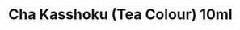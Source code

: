 ---
layout: product
title: "Cha Kasshoku (Tea Colour) 10ml"
price: "330" 
desc: "Acrylic Laquer 10mL"
img_path: "/assets/img/RC335.jpg"
brand: "AK "
available: true
special_offer: false
new: false
soon: false
cat: "020000"
subcat: "020200"
subsubcat: "020201"
sifra: "RC335"
popular: true
---